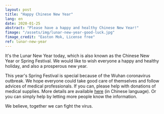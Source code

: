 ```yaml
---
layout: post
title: "Happy Chinese New Year"
lang: en
date: 2020-01-25
abstract: "Please have a happy and healthy Chinese New Year!"
fimage: "/assets/img/lunar-new-year-good-luck.jpg"
fimage_credit: "Easton Mok, License free"
ref: lunar-new-year
---
```

It's the Lunar New Year today, which is also known as the Chinese New Year or Spring Festival. We would like to wish everyone a happy and healthy holiday, and also a prosperous new year.

This year's Spring Festival is special because of the Wuhan coronavirus outbreak. We hope everyone could take good care of themselves and follow advices of medical professionals. If you can, please help with donations of medical supplies. More details are available [here](https://weibo.com/1644114654/Ir1FmDfpq) (in Chinese language). Or you can simply help by letting more people know the information.

We believe, together we can fight the virus.